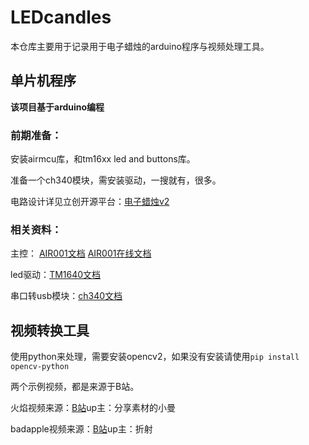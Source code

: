 # LEDcandles
本仓库主要用于记录用于电子蜡烛的arduino程序与视频处理工具。
## 单片机程序
**该项目基于arduino编程**

### 前期准备：

安装airmcu库，和tm16xx led and buttons库。

准备一个ch340模块，需安装驱动，一搜就有，很多。

电路设计详见立创开源平台：[电子蜡烛v2](https://oshwhub.com/mgxq/dian-zi-la-zhu-v2)

### 相关资料：

主控： [AIR001文档](https://c.vue2.cn/attachment/20230721175506039_AIR001%E8%8A%AF%E7%89%87%E6%95%B0%E6%8D%AE%E6%89%8B%E5%86%8C1.0.4.pdf)
[AIR001在线文档](https://wiki.luatos.com/chips/air001/index.html)

led驱动：[TM1640文档](https://atta.szlcsc.com/upload/public/pdf/source/20210125/C41327_2B9DB4F40466A73C374D651D231B64AE.pdf)

串口转usb模块：[ch340文档](https://atta.szlcsc.com/upload/public/pdf/source/20240313/115CDE92081B1D6CB446704AD5D0F5F2.pdf)

## 视频转换工具
使用python来处理，需要安装opencv2，如果没有安装请使用`pip install opencv-python`

两个示例视频，都是来源于B站。

火焰视频来源：[B站](https://www.bilibili.com/video/BV1gZ4y1S7E6)up主：分享素材的小曼

badapple视频来源：[B站](https://www.bilibili.com/video/BV1xx411c79H)up主：折射
